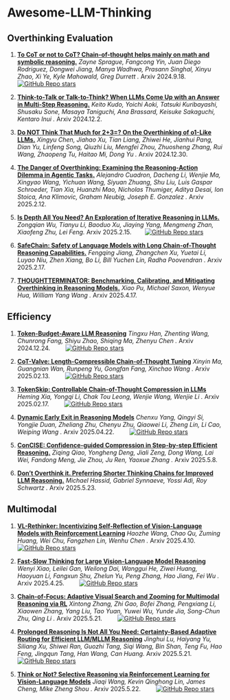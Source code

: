# Awesome-LLM-Thinking

## Overthinking Evaluation


1. [**To CoT or not to CoT? Chain-of-thought helps mainly on math and symbolic reasoning.**](https://arxiv.org/abs/2409.12183) *Zayne Sprague, Fangcong Yin, Juan Diego Rodriguez, Dongwei Jiang, Manya Wadhwa, Prasann Singhal, Xinyu Zhao, Xi Ye, Kyle Mahowald, Greg Durrett
.* Arxiv 2024.9.18.&nbsp;&nbsp;&nbsp;&nbsp;&nbsp;&nbsp;&nbsp; [![GitHub Repo stars](https://img.shields.io/github/stars/Zayne-sprague/To-CoT-or-not-to-CoT)](https://github.com/Zayne-sprague/To-CoT-or-not-to-CoT)

2. [**Think-to-Talk or Talk-to-Think? When LLMs Come Up with an Answer in Multi-Step Reasoning.**](https://arxiv.org/abs/2412.01113) *Keito Kudo, Yoichi Aoki, Tatsuki Kuribayashi, Shusaku Sone, Masaya Taniguchi, Ana Brassard, Keisuke Sakaguchi, Kentaro Inui
.* Arxiv 2024.12.2.

3. [**Do NOT Think That Much for 2+3=? On the Overthinking of o1-Like LLMs.**](https://arxiv.org/abs/2412.21187) *Xingyu Chen, Jiahao Xu, Tian Liang, Zhiwei He, Jianhui Pang, Dian Yu, Linfeng Song, Qiuzhi Liu, Mengfei Zhou, Zhuosheng Zhang, Rui Wang, Zhaopeng Tu, Haitao Mi, Dong Yu
.* Arxiv 2024.12.30.

4. [**The Danger of Overthinking: Examining the Reasoning-Action Dilemma in Agentic Tasks.**](https://arxiv.org/abs/2502.08235) *Alejandro Cuadron, Dacheng Li, Wenjie Ma, Xingyao Wang, Yichuan Wang, Siyuan Zhuang, Shu Liu, Luis Gaspar Schroeder, Tian Xia, Huanzhi Mao, Nicholas Thumiger, Aditya Desai, Ion Stoica, Ana Klimovic, Graham Neubig, Joseph E. Gonzalez
.* Arxiv 2025.2.12.

5. [**Is Depth All You Need? An Exploration of Iterative Reasoning in LLMs.**](https://arxiv.org/abs/2502.10858) *Zongqian Wu, Tianyu Li, Baoduo Xu, Jiaying Yang, Mengmeng Zhan, Xiaofeng Zhu, Lei Feng.* Arxiv 2025.2.15.&nbsp;&nbsp;&nbsp;&nbsp;&nbsp;&nbsp;&nbsp; [![GitHub Repo stars](https://img.shields.io/github/stars/zongqianwu/breadth)](https://github.com/zongqianwu/breadth)

6. [**SafeChain: Safety of Language Models with Long Chain-of-Thought Reasoning Capabilities.**](https://arxiv.org/abs/2502.12025) *Fengqing Jiang, Zhangchen Xu, Yuetai Li, Luyao Niu, Zhen Xiang, Bo Li, Bill Yuchen Lin, Radha Poovendran
.* Arxiv 2025.2.17.

7. [**THOUGHTTERMINATOR: Benchmarking, Calibrating, and Mitigating Overthinking in Reasoning Models.**](https://arxiv.org/abs/2504.13367) *Xiao Pu, Michael Saxon, Wenyue Hua, William Yang Wang
.* Arxiv 2025.4.17.




## Efficiency


1. [**Token-Budget-Aware LLM Reasoning**](https://arxiv.org/abs/2412.18547) *Tingxu Han, Zhenting Wang, Chunrong Fang, Shiyu Zhao, Shiqing Ma, Zhenyu Chen
.* Arxiv 2024.12.24. &nbsp;&nbsp;&nbsp;&nbsp;&nbsp;&nbsp;&nbsp; [![GitHub Repo stars](https://img.shields.io/github/stars/GeniusHTX/TALE)](https://github.com/GeniusHTX/TALE)

2. [**CoT-Valve: Length-Compressible Chain-of-Thought Tuning**](https://arxiv.org/abs/2502.09601) *Xinyin Ma, Guangnian Wan, Runpeng Yu, Gongfan Fang, Xinchao Wang
.* Arxiv 2025.02.13. &nbsp;&nbsp;&nbsp;&nbsp;&nbsp;&nbsp;&nbsp; [![GitHub Repo stars](https://img.shields.io/github/stars/horseee/CoT-Valve)](https://github.com/horseee/CoT-Valve)

3. [**TokenSkip: Controllable Chain-of-Thought Compression in LLMs**](https://arxiv.org/abs/2502.12067) *Heming Xia, Yongqi Li, Chak Tou Leong, Wenjie Wang, Wenjie Li
.* Arxiv 2025.02.17. &nbsp;&nbsp;&nbsp;&nbsp;&nbsp;&nbsp;&nbsp; [![GitHub Repo stars](https://img.shields.io/github/stars/hemingkx/TokenSkip)](https://github.com/hemingkx/TokenSkip)


4. [**Dynamic Early Exit in Reasoning Models**](https://arxiv.org/abs/2504.15895) *Chenxu Yang, Qingyi Si, Yongjie Duan, Zheliang Zhu, Chenyu Zhu, Qiaowei Li, Zheng Lin, Li Cao, Weiping Wang
.* Arxiv 2025.04.22. &nbsp;&nbsp;&nbsp;&nbsp;&nbsp;&nbsp;&nbsp; [![GitHub Repo stars](https://img.shields.io/github/stars/iie-ycx/DEER)](https://github.com/iie-ycx/DEER)



5. [**ConCISE: Confidence-guided Compression in Step-by-step Efficient Reasoning.**](https://arxiv.org/abs/2505.17813) *Ziqing Qiao, Yongheng Deng, Jiali Zeng, Dong Wang, Lai Wei, Fandong Meng, Jie Zhou, Ju Ren, Yaoxue Zhang
.* Arxiv 2025.5.8.

6. [**Don’t Overthink it. Preferring Shorter Thinking Chains for Improved LLM Reasoning.**](https://arxiv.org/abs/2505.17813) *Michael Hassid, Gabriel Synnaeve, Yossi Adi, Roy Schwartz
.* Arxiv 2025.5.23.


## Multimodal

1. [**VL-Rethinker: Incentivizing Self-Reflection of Vision-Language Models with Reinforcement Learning**](https://arxiv.org/abs/2504.08837) *Haozhe Wang, Chao Qu, Zuming Huang, Wei Chu, Fangzhen Lin, Wenhu Chen
.* Arxiv 2025.4.10. &nbsp;&nbsp;&nbsp;&nbsp;&nbsp;&nbsp;&nbsp; [![GitHub Repo stars](https://img.shields.io/github/stars/TIGER-AI-Lab/VL-Rethinker)](https://github.com/TIGER-AI-Lab/VL-Rethinker/)

2. [**Fast-Slow Thinking for Large Vision-Language Model Reasoning**](https://arxiv.org/abs/2504.18458) *Wenyi Xiao, Leilei Gan, Weilong Dai, Wanggui He, Ziwei Huang, Haoyuan Li, Fangxun Shu, Zhelun Yu, Peng Zhang, Hao Jiang, Fei Wu
.* Arxiv 2025.4.25. &nbsp;&nbsp;&nbsp;&nbsp;&nbsp;&nbsp;&nbsp; [![GitHub Repo stars](https://img.shields.io/github/stars/Mr-Loevan/FAST)](https://github.com/Mr-Loevan/FAST)


3. [**Chain-of-Focus: Adaptive Visual Search and Zooming for Multimodal Reasoning via RL**](https://arxiv.org/abs/2505.15436) *Xintong Zhang, Zhi Gao, Bofei Zhang, Pengxiang Li, Xiaowen Zhang, Yang Liu, Tao Yuan, Yuwei Wu, Yunde Jia, Song-Chun Zhu, Qing Li
.* Arxiv 2025.5.21. &nbsp;&nbsp;&nbsp;&nbsp;&nbsp;&nbsp;&nbsp; [![GitHub Repo stars](https://img.shields.io/github/stars/xtong-zhang/Chain-of-Focus)](https://github.com/xtong-zhang/Chain-of-Focus)


4. [**Prolonged Reasoning Is Not All You Need: Certainty-Based Adaptive Routing for Efficient LLM/MLLM Reasoning**](https://arxiv.org/abs/2505.15154) *Jinghui Lu, Haiyang Yu, Siliang Xu, Shiwei Ran, Guozhi Tang, Siqi Wang, Bin Shan, Teng Fu, Hao Feng, Jingqun Tang, Han Wang, Can Huang.* Arxiv 2025.5.21. &nbsp;&nbsp;&nbsp;&nbsp;&nbsp;&nbsp;&nbsp; [![GitHub Repo stars](https://img.shields.io/github/stars/xtong-zhang/Chain-of-Focus)](https://github.com/xtong-zhang/Chain-of-Focus)

5. [**Think or Not? Selective Reasoning via Reinforcement Learning for Vision-Language Models**](https://arxiv.org/abs/2505.16854) *Jiaqi Wang, Kevin Qinghong Lin, James Cheng, Mike Zheng Shou
.* Arxiv 2025.5.22. &nbsp;&nbsp;&nbsp;&nbsp;&nbsp;&nbsp;&nbsp; [![GitHub Repo stars](https://img.shields.io/github/stars/kokolerk/TON)](https://github.com/kokolerk/TON)

